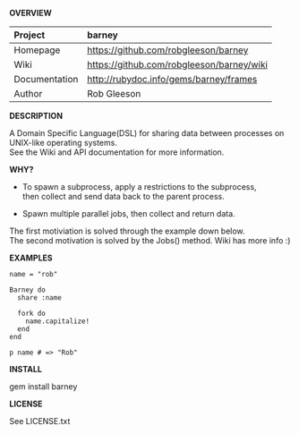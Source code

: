 __OVERVIEW__


| Project         | barney    
|:----------------|:--------------------------------------------------
| Homepage        | https://github.com/robgleeson/barney
| Wiki            | https://github.com/robgleeson/barney/wiki
| Documentation   | http://rubydoc.info/gems/barney/frames 
| Author          | Rob Gleeson             


__DESCRIPTION__

  A Domain Specific Language(DSL) for sharing data between processes on 
  UNIX-like operating systems.  
  See the Wiki and API documentation for more information.


__WHY?__

* To spawn a subprocess, apply a restrictions to the subprocess,   
  then collect and send data back to the parent process. 

* Spawn multiple parallel jobs, then collect and return data.  

The first motiviation is solved through the example down below.  
The second  motivation is solved by the Jobs() method. Wiki has more info :)


__EXAMPLES__

    name = "rob"

    Barney do
      share :name
      
      fork do 
        name.capitalize!
      end
    end

    p name # => "Rob"
    

__INSTALL__

  gem install barney

__LICENSE__

  
  See LICENSE.txt


 

